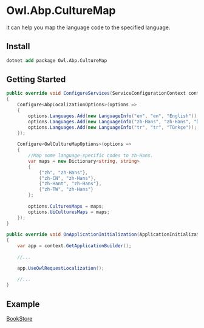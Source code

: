 # Owl.Abp.CultureMap

it can help you map the language code to the specified language.


## Install

```ps
dotnet add package Owl.Abp.CultureMap
```

## Getting Started

```c#
public override void ConfigureServices(ServiceConfigurationContext context)
{
	Configure<AbpLocalizationOptions>(options =>
	{
		options.Languages.Add(new LanguageInfo("en", "en", "English"));
		options.Languages.Add(new LanguageInfo("zh-Hans", "zh-Hans", "简体中文"));
		options.Languages.Add(new LanguageInfo("tr", "tr", "Türkçe"));
	});
	
	Configure<OwlCultureMapOptions>(options =>
	{
		//Map some language-specific codes to zh-Hans.
		var maps = new Dictionary<string, string>
		{
			{"zh", "zh-Hans"},
			{"zh-CN", "zh-Hans"},
			{"zh-Hant", "zh-Hans"},
			{"zh-TW", "zh-Hans"}
		};
		
		options.CulturesMaps = maps;
		options.UiCulturesMaps = maps;
	});
}
		
public override void OnApplicationInitialization(ApplicationInitializationContext context)
{
	var app = context.GetApplicationBuilder();
	
	//...

	app.UseOwlRequestLocalization();
	
	//...
}
```

## Example

[BookStore](https://github.com/maliming/Owl.Abp.CultureMap/tree/master/example/BookStore)
